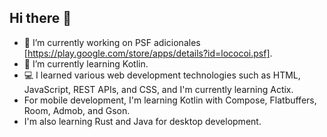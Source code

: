 ## Hi there 👋

- 🔭 I’m currently working on PSF adicionales [https://play.google.com/store/apps/details?id=lococoi.psf].
- 🌱 I’m currently learning Kotlin.
- 💻 I learned various web development technologies such as HTML, JavaScript, REST APIs, and CSS, and I'm currently learning Actix.
- For mobile development, I'm learning Kotlin with Compose, Flatbuffers, Room, Admob, and Gson.
- I'm also learning Rust and Java for desktop development.
